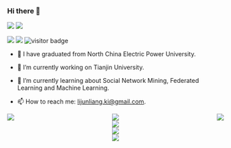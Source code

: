 ### Hi there 👋
[![](https://img.shields.io/badge/CSDN-%40Cyril__KI-yellowgreen)](https://blog.csdn.net/Cyril_KI) ![](https://img.shields.io/badge/%E5%85%AC%E4%BC%97%E5%8F%B7-%40KI%E7%9A%84%E7%AE%97%E6%B3%95%E6%9D%82%E8%AE%B0-red) 

![](https://img.shields.io/github/followers/ki-ljl?style=social) ![](https://img.shields.io/github/stars/ki-ljl?style=social)
![visitor badge](https://visitor-badge.deta.dev/badge?page_id=ki-ljl.visitor-badge)

- 🔭 I have graduated from North China Electric Power University.

- 🔭 I’m currently working on Tianjin University.

- 🌱 I’m currently learning about Social Network Mining, Federated Learning and Machine Learning.

- 📫 How to reach me: lijunliang.ki@gmail.com.


<div align="left"><img align="left" src="https://github-readme-stats.vercel.app/api?username=ki-ljl&show_icons=true&hide_title=false&theme=merko&card_width=360" /></div>

<div align="right"> <img align="right" src="https://github-readme-stats.vercel.app/api/top-langs/?username=ki-ljl&hide_title=false&theme=merko&card_width=360" /> </div>

<div align="center"> <img src="https://github-profile-trophy.vercel.app/?username=ki-ljl" /> </div>

<div align="center"> <img src="https://activity-graph.herokuapp.com/graph?username=ki-ljl&theme=xcode" /> </div>

<div align="center"> <img src="https://github-readme-streak-stats.herokuapp.com/?user=ki-ljl" /> </div>

<div align="center"> <img src="https://stats.justsong.cn/api/csdn?id=Cyril_KI&theme=dark"> </div>

<!-- [![Readme Card](https://github-readme-stats.vercel.app/api/pin/?username=ki-ljl&repo=node2vec)](https://github.com/ki-ljl/node2vec) -->
<!--
**ki-ljl/ki-ljl** is a ✨ _special_ ✨ repository because its `README.md` (this file) appears on your GitHub profile.

Here are some ideas to get you started:

- 🔭 I’m currently working on ...
- 🌱 I’m currently learning ...
- 👯 I’m looking to collaborate on ...
- 🤔 I’m looking for help with ...
- 💬 Ask me about ...
- 📫 How to reach me: ...
- 😄 Pronouns: ...
- ⚡ Fun fact: ...
-->
